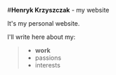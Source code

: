 #**Henryk Krzyszczak** - my website

 It's my personal website.

 I'll write here about my:
 >- **work**
 >- passions
 >- interests